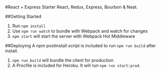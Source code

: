 #React + Express Starter
React, Redux, Express, Bourbon & Neat.

##Getting Started

1. Run `npm install`
2. Use `npm run watch` to bundle with Webpack and watch for changes
3. `npm start` will start the server with Webpack Hot Middleware

##Deploying
A npm postinstall script is included to run `npm run build` after install.

1. `npm run build` will bundle the client for production
2. A Procfile is included for Heroku. It will run `npm run start:prod`.
